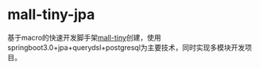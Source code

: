# mall-tiny-jpa
基于macro的快速开发脚手架[mall-tiny](https://github.com/macrozheng/mall-tiny)创建，使用springboot3.0+jpa+querydsl+postgresql为主要技术，同时实现多模块开发项目。